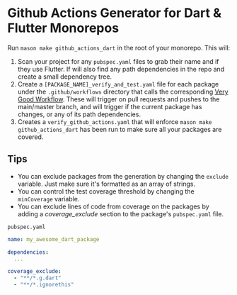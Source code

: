 # Github Actions Generator for Dart & Flutter Monorepos

Run `mason make github_actions_dart` in the root of your monorepo. This will:
1. Scan your project for any `pubspec.yaml` files to grab their name and if they use Flutter. If will also find any path dependencies in the repo and create a small dependency tree.
2. Create a `[PACKAGE_NAME]_verify_and_test.yaml` file for each package under the `.github/workflows` directory that calls the corresponding [Very Good Workflow](https://github.com/VeryGoodOpenSource/very_good_workflows). These will trigger on pull requests and pushes to the main/master branch, and will trigger if the current package has changes, or any of its path dependencies.
3. Creates a `verify_github_actions.yaml` that will enforce `mason make github_actions_dart` has been run to make sure all your packages are covered.

## Tips
- You can exclude packages from the generation by changing the `exclude` variable. Just make sure it's formatted as an array of strings.
- You can control the test coverage threshold by changing the `minCoverage` variable.
- You can exclude lines of code from coverage on the packages by adding a *coverage_exclude* section to the package's `pubspec.yaml` file.

`pubspec.yaml`
```yaml
name: my_awesome_dart_package

dependencies:
  ...

coverage_exclude:
  - "**/*.g.dart"
  - "**/*.ignorethis"
```